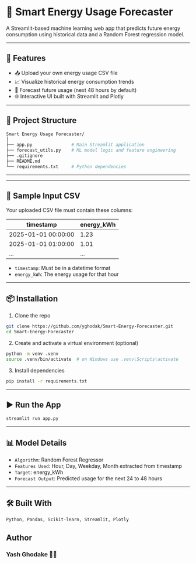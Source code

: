 # 🔋 Smart Energy Usage Forecaster

A Streamlit-based machine learning web app that predicts future energy consumption using historical data and a Random Forest regression model.

---

## 🚀 Features

- 📤 Upload your own energy usage CSV file
- 📈 Visualize historical energy consumption trends
- 🔮 Forecast future usage (next 48 hours by default)
- 🌐 Interactive UI built with Streamlit and Plotly

---

## 📁 Project Structure
```bash
Smart Energy Usage Forecaster/ 
│ 
├── app.py               # Main Streamlit application 
├── forecast_utils.py    # ML model logic and feature engineering 
├── .gitignore 
├── README.md 
└── requirements.txt     # Python dependencies
```
---


---

## 🧪 Sample Input CSV

Your uploaded CSV file must contain these columns:

| timestamp           | energy_kWh |
|---------------------|------------|
| 2025-01-01 00:00:00 | 1.23       |
| 2025-01-01 01:00:00 | 1.01       |
| ...                 | ...        |

- `timestamp`: Must be in a datetime format
- `energy_kWh`: The energy usage for that hour

---

## 📦 Installation

1. Clone the repo

```bash
git clone https://github.com/yghodak/Smart-Energy-Forecaster.git
cd Smart-Energy-Forecaster
```
2. Create and activate a virtual environment (optional)
```bash
python -m venv .venv
source .venv/bin/activate  # on Windows use .venv\Scripts\activate
```
3. Install dependencies
```bash
pip install -r requirements.txt
```

---
## ▶️ Run the App
```bash
streamlit run app.py
```
---
## 📊 Model Details

- `Algorithm`: Random Forest Regressor
- `Features Used`: Hour, Day, Weekday, Month extracted from timestamp
- `Target`: energy_kWh
- `Forecast Output`: Predicted usage for the next 24 to 48 hours

---

## 🛠️ Built With
```bash
Python, Pandas, Scikit-learn, Streamlit, Plotly
```

##  Author
### Yash Ghodake 🧑‍💻



